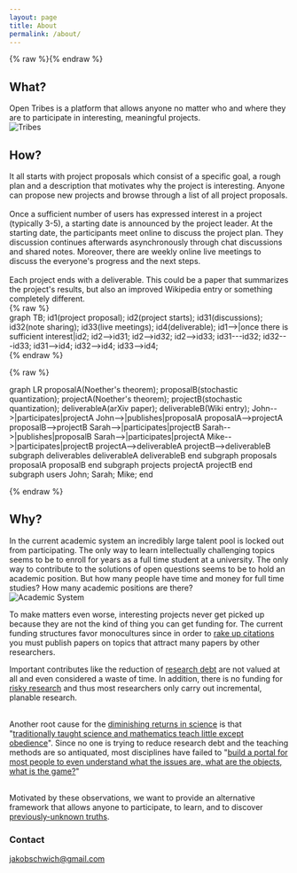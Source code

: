 ```yaml
---
layout: page
title: About
permalink: /about/
---
```


{% raw %}<script src="https://cdnjs.cloudflare.com/ajax/libs/mermaid/8.4.4/mermaid.min.js"></script>{% endraw %}

## What?

<div class="container" >
  <div class="row">
    <div class="col-6">
    Open Tribes is a platform that allows anyone no matter who and where they are to participate in interesting, meaningful projects.  
    </div>
    <div class="col-6" style="maring: 0 auto;">
      <img src="https://raw.githubusercontent.com/open-tribes/open-tribes.github.io/master/tribes.png" alt="Tribes">
    </div>
  </div>
</div>







## How?

<div class="container" >
  <div class="row">
    <div class="col-6">
    It all starts with project proposals which consist of a specific goal, a rough plan and a description that motivates why the project is interesting. Anyone can propose new projects and browse through a list of all project proposals. <br><br> Once a sufficient number of users has expressed interest in a project (typically 3-5), a starting date is announced by the project leader. At the starting date, the participants meet online to discuss the project plan. They discussion continues afterwards asynchronously through chat discussions and shared notes. Moreover, there are weekly online live meetings to discuss the everyone's progress and the next steps. <br><br> Each project ends with a deliverable. This could be a paper that summarizes the project's results, but also an improved Wikipedia entry or something completely different.
    </div>
    <div class="col-6" style="maring: 0 auto;">
{% raw %}<div class="mermaid">
graph TB;
    id1(project proposal);
    id2(project starts);
    id31(discussions);
    id32(note sharing);
    id33(live meetings);
    id4(deliverable);
    id1-->|once there is sufficient interest|id2;
    id2-->id31;
    id2-->id32;
    id2-->id33;
    id31---id32;
    id32---id33;
    id31-->id4;
    id32-->id4;
    id33-->id4;
</div>{% endraw %}
    </div>
  </div>
</div>







{% raw %}<div class="mermaid">
graph LR
    proposalA(Noether's theorem);
    proposalB(stochastic quantization);
    projectA(Noether's theorem);
    projectB(stochastic quantization);
    deliverableA(arXiv paper);
    deliverableB(Wiki entry);
    John-->|participates|projectA
    John-->|publishes|proposalA
    proposalA-->projectA
    proposalB-->projectB
    Sarah-->|participates|projectB
    Sarah-->|publishes|proposalB
    Sarah-->|participates|projectA
    Mike-->|participates|projectB
    projectA-->deliverableA
    projectB-->deliverableB
    subgraph deliverables
    deliverableA 
    deliverableB
    end
    subgraph proposals
    proposalA
    proposalB
    end
    subgraph projects
    projectA
    projectB
    end
    subgraph users
   John;
   Sarah;
    Mike;
    end
</div>{% endraw %}

## Why?

<div class="container" >
  <div class="row">
        <div class="col-6">
In the current academic system an incredibly large talent pool is locked out from participating. The only way to learn intellectually challenging topics seems to be to enroll for years as a full time student at a university. The only way to contribute to the solutions of open questions seems to be to hold an academic position. But how many people have time and money for full time studies? How many academic positions are there? 
    </div>
    <div class="col-6" style="maring: 0 auto;">
      <img src="https://raw.githubusercontent.com/open-tribes/open-tribes.github.io/master/academic.png" alt="Academic System">
    </div>
  </div>
</div>

To make matters even worse, interesting projects never get picked up because they are not the kind of thing you can get funding for. The current funding structures favor monocultures since in order to [rake up citations](https://arxiv.org/abs/1603.01204) you must publish papers on topics that attract many papers by other researchers. 


Important contributes like the reduction of [research debt](https://distill.pub/2017/research-debt/) are not valued at all and even considered a waste of time. In addition, there is no funding for [risky research](https://physicstoday.scitation.org/doi/10.1063/1.1996476) and thus most researchers only carry out incremental, planable research. <br><br>

Another root cause for the [diminishing returns in science](https://www.theatlantic.com/science/archive/2018/11/diminishing-returns-science/575665/) is that "[traditionally taught science and mathematics teach little except obedience](https://arxiv.org/abs/physics/0512202)". Since no one is trying to reduce research debt and the teaching methods are so antiquated, most disciplines have failed to "[build a portal for most people to even understand what the issues are, what are the objects, what is the game?](http://podcasts.joerogan.net/podcasts/eric-weinstein-2)" <br><br>

Motivated by these observations, we want to provide an alternative framework that allows anyone to participate, to learn, and to discover [previously-unknown truths](https://meaningness.com/metablog/upgrade-your-cargo-cult). 



### Contact

[jakobschwich@gmail.com](mailto:jakobschwich@gmail.com)
